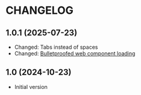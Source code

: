 # CHANGELOG

## 1.0.1 (2025-07-23)
- Changed: Tabs instead of spaces
- Changed: [Bulletproofed web component loading](https://gomakethings.com/bulletproof-web-component-loading/)


## 1.0 (2024-10-23)
- Initial version